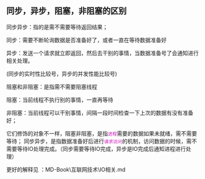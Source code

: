 ## 同步，异步，阻塞，非阻塞的区别

同步异步：指的是需不需要等待返回结果；

同步：需要不断轮询数据是否准备好了，或者一直在等待数据准备好

异步：发送一个请求就立即返回，然后去干别的事情，当数据准备号了会通知进行相关处理。

(同步的实时性比较号，异步的并发性能比较号)


阻塞和非阻塞：是指需不需要阻塞线程

阻塞：当前线程不执行别的事情，一直再等待

非阻塞：当前线程可以干别事情，间隔一段时间检查一下上次的数据有没有准备好；



它们修饰的对象不一样，阻塞非阻塞，是指<code><font color=#ce15bd>进程</font></code>需要的数据如果未就绪，需不需要等待； 同步异步，是指数据准备好后进行<code><font color=#ce15bd>请求访问</font></code>的机制，访问数据的时候，需不需要等待IO处理完成。（同步需要等待IO完成，异步是IO完成后通知进程进行处理）





更好的解释见  ：MD-Book\互联网技术\IO相关.md